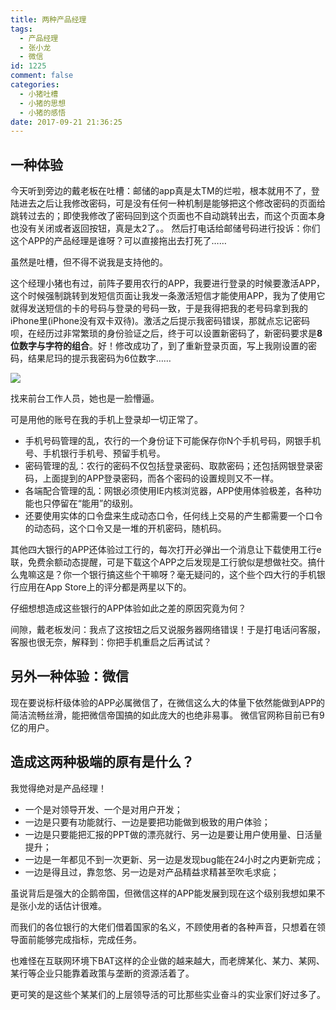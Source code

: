 ```yaml
---
title: 两种产品经理
tags:
  - 产品经理
  - 张小龙
  - 微信
id: 1225
comment: false
categories:
  - 小猪吐槽
  - 小猪的思想
  - 小猪的感悟
date: 2017-09-21 21:36:25
---
```


## 一种体验

今天听到旁边的戴老板在吐槽：邮储的app真是太TM的烂啦，根本就用不了，登陆进去之后让我修改密码，可是没有任何一种机制是能够把这个修改密码的页面给跳转过去的；即使我修改了密码回到这个页面也不自动跳转出去，而这个页面本身也没有关闭或者返回按钮，真是太2了。。
然后打电话给邮储号码进行投诉：你们这个APP的产品经理是谁呀？可以直接拖出去打死了……

虽然是吐槽，但不得不说我是支持他的。

<!-- more -->

这个经理小猪也有过，前阵子要用农行的APP，我要进行登录的时候要激活APP，这个时候强制跳转到发短信页面让我发一条激活短信才能使用APP，我为了使用它就得发送短信的卡的号码与登录的号码一致，于是我得把我的老号码拿到我的iPhone里(iPhone没有双卡双待)。激活之后提示我密码错误，那就点忘记密码呗，在经历过非常繁琐的身份验证之后，终于可以设置新密码了，新密码要求是**8位数字与字符的组合**。好！修改成功了，到了重新登录页面，写上我刚设置的密码，结果尼玛的提示我密码为6位数字……

![](http://wx1.sinaimg.cn/small/88e12591gy1fjri4h0w04j20dw0dw0sz.jpg)

找来前台工作人员，她也是一脸懵逼。

可是用他的账号在我的手机上登录却一切正常了。
- 手机号码管理的乱，农行的一个身份证下可能保存你N个手机号码，网银手机号、手机银行手机号、预留手机号。
- 密码管理的乱：农行的密码不仅包括登录密码、取款密码；还包括网银登录密码，上面提到的APP登录密码，而各个密码的设置规则又不一样。
- 各端配合管理的乱：网银必须使用IE内核浏览器，APP使用体验极差，各种功能也只停留在“能用”的级别。
- 还要使用实体的口令盘来生成动态口令，任何线上交易的产生都需要一个口令的动态码，这个口令又是一堆的开机密码，随机码。

其他四大银行的APP还体验过工行的，每次打开必弹出一个消息让下载使用工行e联，免费余额动态提醒，可是下载这个APP之后发现是工行貌似是想做社交。搞什么鬼嘛这是？你一个银行搞这些个干嘛呀？毫无疑问的，这个些个四大行的手机银行应用在App Store上的评分都是两星以下的。

仔细想想造成这些银行的APP体验如此之差的原因究竟为何？

间隙，戴老板发问：我点了这按钮之后又说服务器网络错误！于是打电话问客服，客服也很无奈，解释到：你把手机重启之后再试试？

## 另外一种体验：微信

现在要说标杆级体验的APP必属微信了，在微信这么大的体量下依然能做到APP的简洁流畅丝滑，能把微信帝国搞的如此庞大的也绝非易事。
微信官网称目前已有9亿的用户。

## 造成这两种极端的原有是什么？

我觉得绝对是产品经理！
- 一个是对领导开发、一个是对用户开发；
- 一边是只要有功能就行、一边是要把功能做到极致的用户体验；
- 一边是只要能把汇报的PPT做的漂亮就行、另一边是要让用户使用量、日活量提升；
- 一边是一年都见不到一次更新、另一边是发现bug能在24小时之内更新完成；
- 一边是得且过，靠忽悠、另一边是对产品精益求精甚至吹毛求疵；

虽说背后是强大的企鹅帝国，但微信这样的APP能发展到现在这个级别我想如果不是张小龙的话估计很难。

而我们的各位银行的大佬们借着国家的名义，不顾使用者的各种声音，只想着在领导面前能够完成指标，完成任务。

也难怪在互联网环境下BAT这样的企业做的越来越大，而老牌某化、某力、某网、某行等企业只能靠着政策与垄断的资源活着了。

更可笑的是这些个某某们的上层领导活的可比那些实业奋斗的实业家们好过多了。